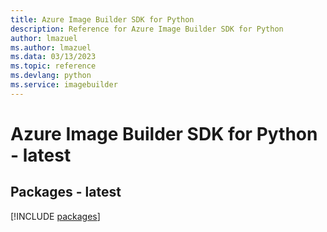 ```yaml
---
title: Azure Image Builder SDK for Python
description: Reference for Azure Image Builder SDK for Python
author: lmazuel
ms.author: lmazuel
ms.data: 03/13/2023
ms.topic: reference
ms.devlang: python
ms.service: imagebuilder
---
```

# Azure Image Builder SDK for Python - latest
## Packages - latest
[!INCLUDE [packages](image-builder-index.md)]